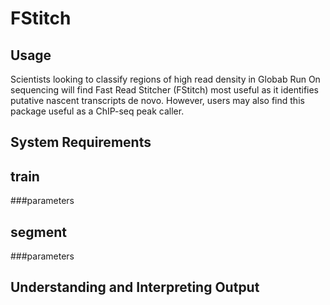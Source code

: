 # FStitch
## Usage
Scientists looking to classify regions of high read density in Globab Run On sequencing will find Fast Read Stitcher (FStitch) most useful as it identifies putative nascent transcripts de novo. However, users may also find this package useful as a ChIP-seq peak caller.
## System Requirements
## train
###parameters
## segment
###parameters
## Understanding and Interpreting Output


